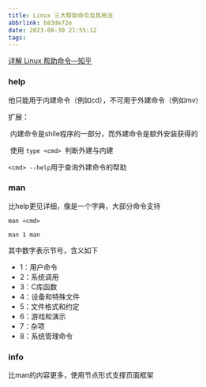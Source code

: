 ```yaml
---
title: Linux 三大帮助命令及其用法
abbrlink: b83de72e
date: 2023-08-30 21:55:12
tags:
---
```


[详解 Linux 帮助命令—知乎](https://zhuanlan.zhihu.com/p/105096446)

### help

他只能用于内建命令（例如cd），不可用于外建命令（例如mv）

扩展：

​	内建命令是shlle程序的一部分，而外建命令是额外安装获得的

​	使用 `type <cmd> `判断外建与内建

`<cmd> --help`用于查询外建命令的帮助

### man

比help更见详细，像是一个字典，大部分命令支持

```shell
man <cmd>
```

```shell
man 1 man
```

其中数字表示节号，含义如下

- 1：用户命令
- 2：系统调用
- 3：C库函数
- 4：设备和特殊文件
- 5：文件格式和约定
- 6：游戏和演示
- 7：杂项
- 8：系统管理命令

### info

比man的内容更多，使用节点形式支撑页面框架


